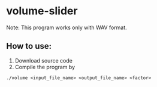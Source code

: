 # volume-slider

Note: This program works only with WAV format.

## How to use:
 1. Download source code
 2. Compile the program by
   ```
   ./volume <input_file_name> <output_file_name> <factor>
   ```
